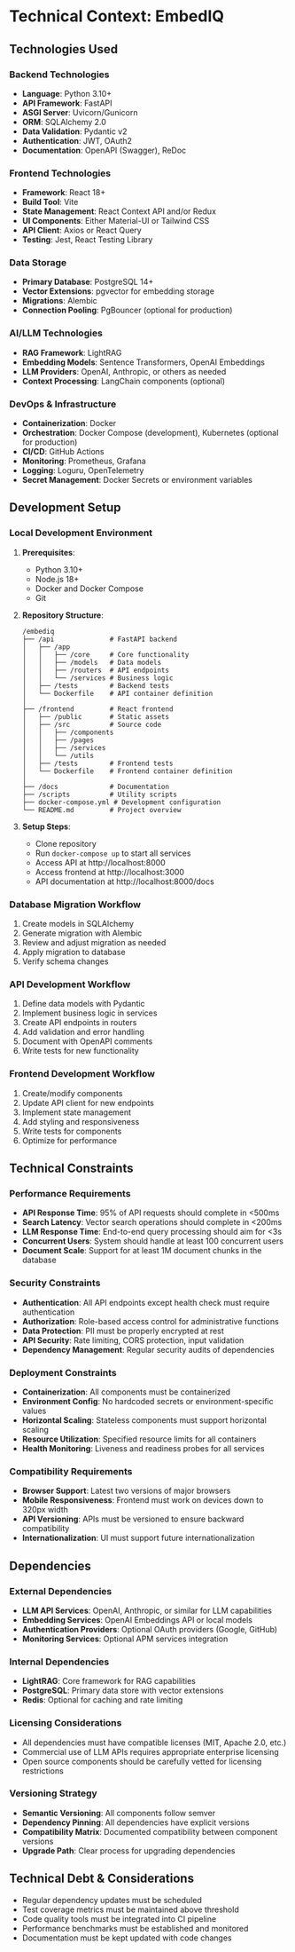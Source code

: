 # Technical Context: EmbedIQ

## Technologies Used

### Backend Technologies

- **Language**: Python 3.10+
- **API Framework**: FastAPI
- **ASGI Server**: Uvicorn/Gunicorn
- **ORM**: SQLAlchemy 2.0
- **Data Validation**: Pydantic v2
- **Authentication**: JWT, OAuth2
- **Documentation**: OpenAPI (Swagger), ReDoc

### Frontend Technologies

- **Framework**: React 18+
- **Build Tool**: Vite
- **State Management**: React Context API and/or Redux
- **UI Components**: Either Material-UI or Tailwind CSS
- **API Client**: Axios or React Query
- **Testing**: Jest, React Testing Library

### Data Storage

- **Primary Database**: PostgreSQL 14+
- **Vector Extensions**: pgvector for embedding storage
- **Migrations**: Alembic
- **Connection Pooling**: PgBouncer (optional for production)

### AI/LLM Technologies

- **RAG Framework**: LightRAG
- **Embedding Models**: Sentence Transformers, OpenAI Embeddings
- **LLM Providers**: OpenAI, Anthropic, or others as needed
- **Context Processing**: LangChain components (optional)

### DevOps & Infrastructure

- **Containerization**: Docker
- **Orchestration**: Docker Compose (development), Kubernetes (optional for production)
- **CI/CD**: GitHub Actions
- **Monitoring**: Prometheus, Grafana
- **Logging**: Loguru, OpenTelemetry
- **Secret Management**: Docker Secrets or environment variables

## Development Setup

### Local Development Environment

1. **Prerequisites**:

   - Python 3.10+
   - Node.js 18+
   - Docker and Docker Compose
   - Git

2. **Repository Structure**:

   ```
   /embediq
   ├── /api              # FastAPI backend
   │   ├── /app
   │   │   ├── /core     # Core functionality
   │   │   ├── /models   # Data models
   │   │   ├── /routers  # API endpoints
   │   │   └── /services # Business logic
   │   ├── /tests        # Backend tests
   │   └── Dockerfile    # API container definition
   │
   ├── /frontend         # React frontend
   │   ├── /public       # Static assets
   │   ├── /src          # Source code
   │   │   ├── /components
   │   │   ├── /pages
   │   │   ├── /services
   │   │   └── /utils
   │   ├── /tests        # Frontend tests
   │   └── Dockerfile    # Frontend container definition
   │
   ├── /docs             # Documentation
   ├── /scripts          # Utility scripts
   ├── docker-compose.yml # Development configuration
   └── README.md         # Project overview
   ```

3. **Setup Steps**:
   - Clone repository
   - Run `docker-compose up` to start all services
   - Access API at http://localhost:8000
   - Access frontend at http://localhost:3000
   - API documentation at http://localhost:8000/docs

### Database Migration Workflow

1. Create models in SQLAlchemy
2. Generate migration with Alembic
3. Review and adjust migration as needed
4. Apply migration to database
5. Verify schema changes

### API Development Workflow

1. Define data models with Pydantic
2. Implement business logic in services
3. Create API endpoints in routers
4. Add validation and error handling
5. Document with OpenAPI comments
6. Write tests for new functionality

### Frontend Development Workflow

1. Create/modify components
2. Update API client for new endpoints
3. Implement state management
4. Add styling and responsiveness
5. Write tests for components
6. Optimize for performance

## Technical Constraints

### Performance Requirements

- **API Response Time**: 95% of API requests should complete in <500ms
- **Search Latency**: Vector search operations should complete in <200ms
- **LLM Response Time**: End-to-end query processing should aim for <3s
- **Concurrent Users**: System should handle at least 100 concurrent users
- **Document Scale**: Support for at least 1M document chunks in the database

### Security Constraints

- **Authentication**: All API endpoints except health check must require authentication
- **Authorization**: Role-based access control for administrative functions
- **Data Protection**: PII must be properly encrypted at rest
- **API Security**: Rate limiting, CORS protection, input validation
- **Dependency Management**: Regular security audits of dependencies

### Deployment Constraints

- **Containerization**: All components must be containerized
- **Environment Config**: No hardcoded secrets or environment-specific values
- **Horizontal Scaling**: Stateless components must support horizontal scaling
- **Resource Utilization**: Specified resource limits for all containers
- **Health Monitoring**: Liveness and readiness probes for all services

### Compatibility Requirements

- **Browser Support**: Latest two versions of major browsers
- **Mobile Responsiveness**: Frontend must work on devices down to 320px width
- **API Versioning**: APIs must be versioned to ensure backward compatibility
- **Internationalization**: UI must support future internationalization

## Dependencies

### External Dependencies

- **LLM API Services**: OpenAI, Anthropic, or similar for LLM capabilities
- **Embedding Services**: OpenAI Embeddings API or local models
- **Authentication Providers**: Optional OAuth providers (Google, GitHub)
- **Monitoring Services**: Optional APM services integration

### Internal Dependencies

- **LightRAG**: Core framework for RAG capabilities
- **PostgreSQL**: Primary data store with vector extensions
- **Redis**: Optional for caching and rate limiting

### Licensing Considerations

- All dependencies must have compatible licenses (MIT, Apache 2.0, etc.)
- Commercial use of LLM APIs requires appropriate enterprise licensing
- Open source components should be carefully vetted for licensing restrictions

### Versioning Strategy

- **Semantic Versioning**: All components follow semver
- **Dependency Pinning**: All dependencies have explicit versions
- **Compatibility Matrix**: Documented compatibility between component versions
- **Upgrade Path**: Clear process for upgrading dependencies

## Technical Debt & Considerations

- Regular dependency updates must be scheduled
- Test coverage metrics must be maintained above threshold
- Code quality tools must be integrated into CI pipeline
- Performance benchmarks must be established and monitored
- Documentation must be kept updated with code changes
